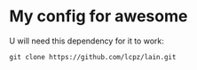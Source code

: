 # My config for awesome

U will need this dependency for it to work:

    git clone https://github.com/lcpz/lain.git
